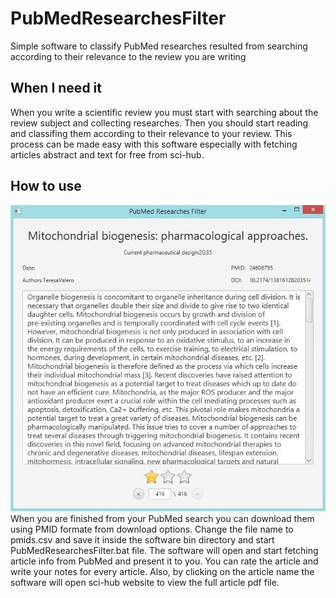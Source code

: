 # PubMedResearchesFilter
Simple software to classify PubMed researches resulted from searching according to their relevance to the review you are writing
## When I need it
When you write a scientific review you must start with searching about the review subject and collecting researches. Then you should start reading and classifing them according to their relevance to your review. This process can be made easy with this software especially with fetching articles abstract and text for free from sci-hub.
## How to use
![example on PubMedResearchesFilter window](example.jpg)
When you are finished from your PubMed search you can download them using PMID formate from download options. Change the file name to pmids.csv and save it inside the software bin directory and start PubMedResearchesFilter.bat file. The software will open and start fetching article info from PubMed and present it to you. You can rate the article and write your notes for every article. Also, by clicking on the article name the software will open sci-hub website to view the full article pdf file.